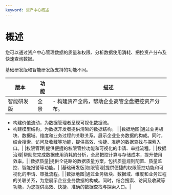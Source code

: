 ```yaml
---
keyword: 资产中心概述
---
```


# 概述

您可以通过资产中心管理数据的质量和权限、分析数据使用消耗、把控资产分布及快速查询数据。

基础研发版和智能研发版支持的功能不同。

|版本|功能|描述|
|--|--|--|
|智能研发版|全景|-   构建资产全局，帮助企业高管全盘把控资产分布。
-   构建价值流动，为数据管理者呈现可视化数据流。
-   构建模型结构，为数据开发者提供清晰的数据结构。 |
|数据地图|通过业务板块、数据域、维度和业务过程的关联关系，展示企业业务数据的构成。同时，结合搜索、访问及收藏等功能，提供高效、快捷、准确的数据查找与探索入口。|
|权限管理|提供便捷的权限管控功能和可视化的申请、审批流程。|
|数据治理|帮助您完成数据使用消耗的分析，全局把控计算与存储成本，提升使用效率。|
|数据质量|提供全链路的数据质量方案，包括质量规则配置、质量监控、智能报警等功能。|
|基础研发版|权限管理|提供便捷的权限管控功能和可视化的申请、审批流程。|
|数据地图|通过业务板块、数据域、维度和业务过程的关联关系，为您展示企业业务数据的构成。同时，结合搜索、访问及收藏等功能，为您提供高效、快捷、准确的数据查找与探索入口。|

